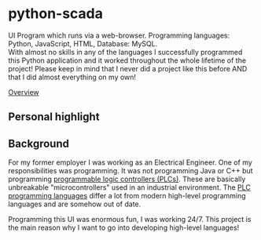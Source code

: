 # python-scada

UI Program which runs via a web-browser. Programming languages: Python, JavaScript, HTML, Database: MySQL.<br>
With almost no skills in any of the languages I successfully programmed this Python application and it worked throughout the whole lifetime of the project!
Please keep in mind that I never did a project like this before AND that I did almost everything on my own!

[Overview](files/architecture.pdf "Overview")

## Personal highlight


## Background

For my former employer I was working as an Electrical Engineer. One of my responsibilities was programming. It was not programming Java or C++ but programming [programmable logic controllers (PLCs)](https://en.wikipedia.org/wiki/Programmable_logic_controller). These are basically unbreakable "microcontrollers" used in an industrial environment. The [PLC programming languages](https://en.wikipedia.org/wiki/Programmable_logic_controller#Programming) differ a lot from modern high-level programming languages and are somehow out of date.

Programming this UI was enormous fun, I was working 24/7. This project is the main reason why I want to go into developing high-level languages!



